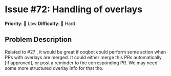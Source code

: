 # Issue #72: Handling of overlays

**Priority**: 🚀 Low
**Difficulty**: 🔴 Hard

## Problem Description

Related to #27 , it would be great if coqbot could perform some action when PRs with overlays are merged. It could either merge this PRs automatically [if approved], or post a reminder to the corresponding PR.    We may need some more structured overlay info for that tho.

